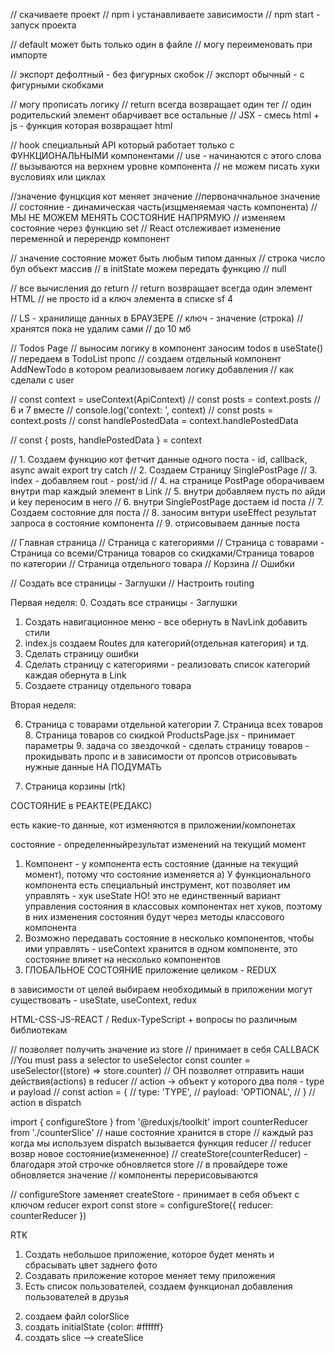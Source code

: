// скачиваете проект
// npm i устанавливаете зависимости
// npm start - запуск проекта

// default может быть только один в файле
// могу переименовать при импорте

// экспорт дефолтный - без фигурных скобок
// экспорт обычный - с фигурными скобками

// могу прописать логику
// return всегда возвращает один тег
// один родительский элемент обарчивает все остальные
// JSX - смесь html + js - функция которая возвращает html

// hook специальный API который работает только с ФУНКЦИОНАЛЬНЫМИ компонентами
// use - начинаются с этого слова
// вызываются на верхнем уровне компонента
// не можем писать хуки вусловиях или циклах

//значение фунцкция кот меняет значение //первоначнальное значение
// состояние - динамическая часть(изщменяемая часть компонента)
// МЫ НЕ МОЖЕМ МЕНЯТЬ СОСТОЯНИЕ НАПРЯМУЮ
// изменяем состояние через функцию set
// React отслеживает изменение переменной и перерендр компонент

// значение состояние может быть любым типом данных
// строка число бул объект массив
// в initState можем передать функцию
// null

// все вычисления до return
// return возвращает всегда один элемент HTML
// не просто id а ключ элемента в списке
sf 4

// LS - хранилище данных в БРАУЗЕРЕ
// ключ - значение (строка)
// хранятся пока не удалим сами
// до 10 мб

// Todos Page
// выносим логику в компонент заносим todos в useState()
// передаем в TodoList пропс
// создаем отдельный компонент AddNewTodo в котором реализовываем логику добавления
// как сделали с user

// const context = useContext(ApiContext)
// const posts = context.posts
// 6 и 7 вместе
// console.log('context: ', context)
// const posts = context.posts
// const handlePostedData = context.handlePostedData

// const { posts, handlePostedData } = context

// 1. Создаем функцию кот фетчит данные одного поста - id, callback, async await export try catch
// 2. Создаем Страницу SinglePostPage
// 3. index - добавляем rout - post/:id
// 4. на странице PostPage оборачиваем внутри map каждый элемент в Link
// 5. внутри добавляем пусть по айди и key переносим в него
// 6. внутри SinglePostPage достаем id поста
// 7. Создаем состояние для поста
// 8. заносим внтури useEffect результат запроса в состояние компонента
// 9. отрисовываем данные поста

// Главная страница
// Страница с категориями
// Страница с товарами - Страница со всеми/Страница товаров со скидками/Страница товаров по категории
// Страница отдельного товара
// Корзина
// Ошибки

// Создать все страницы - Заглушки
// Настроить routing

Первая неделя: 0. Создать все страницы - Заглушки

1. Создать навигационное меню - все обернуть в NavLink
   добавить стили
2. index.js создаем Routes для категорий(отдельная категория) и тд.
3. Сделать страницу ошибки
4. Сделать страницу с категориями - реализовать
   список категорий каждая обернута в Link
5. Создаете страницу отдельного товара

Вторая неделя:

6. Страница с товарами отдельной категории 7. Страница всех товаров 8. Страница товаров со скидкой
   ProductsPage.jsx - принимает параметры 9. задача со звездочкой - сделать страницу товаров - прокидывать пропс и в зависимости от пропсов отрисовывать нужные данные НА ПОДУМАТЬ

7. Страница корзины (rtk)

СОСТОЯНИЕ в РЕАКТЕ(РЕДАКС)

есть какие-то данные, кот изменяются в приложении/компонетах

состояние - определенныйрезультат изменений на текущий момент

1. Компонент - у компонента есть состояние (данные на текущий момент), потому что состояние изменяется
   а) У функционального компонента есть специальный инструмент, кот позволяет им управлять - хук useState
   НО! это не единственный вариант управления состояния
   в классовых компонентах нет хуков, поэтому в них изменения состояния будут через методы классового компонента
2. Возможно передавать состояние в несколько компонентов, чтобы ими управлять - useContext
   хранится в одном компоненте, это состояние влияет на несколько компонентов
3. ГЛОБАЛЬНОЕ СОСТОЯНИЕ приложение целиком - REDUX

в зависимости от целей выбираем необходимый
в приложении могут существовать - useState, useContext, redux

HTML-CSS-JS-REACT / Redux-TypeScript + вопросы по различным библиотекам

// позволяет получить значение из store
// принимает в себя CALLBACK
//You must pass a selector to useSelector
const counter = useSelector((store) => store.counter)
// ОН позволяет отправить наши действия(actions) в reducer
// action -> объект у которого два поля - type и payload
// const action = {
// type: 'TYPE',
// payload: 'OPTIONAL',
// }
// action в dispatch

import { configureStore } from '@reduxjs/toolkit'
import counterReducer from './counterSlice'
// наше состояние хранится в сторе
// каждый раз когда мы используем dispatch вызывается функция reducer
// reducer возвр новое состояние(измененное)
// createStore(counterReducer) - благодаря этой строчке обновляется store
// в провайдере тоже обновляется значение
// компоненты перерисовываются

// configureStore заменяет createStore - принимает в себя объект с ключом reducer
export const store = configureStore({ reducer: counterReducer })

RTK

1. Создать небольшое приложение, которое будет менять и сбрасывать цвет заднего фото
2. Создавать приложение которое меняет тему приложения
3. Есть список пользователей, создаем функционал добавления пользователей в друзья

2) создаем файл colorSlice
3) создать initialState {color: #ffffff}
4) создать slice --> createSlice
